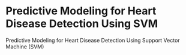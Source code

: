 # Predictive Modeling for Heart Disease Detection Using SVM
Predictive Modeling for Heart Disease Detection Using Support Vector Machine (SVM)
